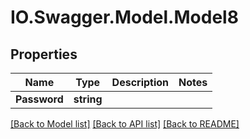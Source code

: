 # IO.Swagger.Model.Model8
## Properties

Name | Type | Description | Notes
------------ | ------------- | ------------- | -------------
**Password** | **string** |  | 

[[Back to Model list]](../README.md#documentation-for-models) [[Back to API list]](../README.md#documentation-for-api-endpoints) [[Back to README]](../README.md)

